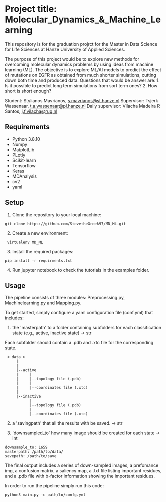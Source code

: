 # Project title: Molecular_Dynamics_&_Machine_Learning

This repository is for the graduation projrct for the Master in Data Science 
for Life Sciences at Hanze University of Applied Sciences.

The purpose of this project would be to explore new methods for overcoming molecular dynamics problems by using ideas from machine learning (ML). 
The objective is to explore ML/AI models to predict the effect of mutations on EGFR as obtained from much shorter simulations,
cutting down both time and produced data. Questions that would be answer are: 
    1. Is it possible to predict long term simulations from sort term ones? 
    2. How short is short enough? 
   
Student:          Stylianos Mavrianos, s.mavrianos@st.hanze.nl 
Supervisor:       Tsjerk Wassenaar, t.a.wassenaar@pl.hanze.nl 
Daily supervisor: Vilacha Madeira R Santos, j.f.vilacha@rug.nl 

## Requirements

- Python 3.8.10
- Numpy
- MatplotLib
- PLotly
- Scikit-learn
- Tensorflow
- Keras
- MDAnalysis
- cv2
- yaml

## Setup

1. Clone the repository to your local machine:

```git clone https://github.com/StevetheGreek97/MD_ML.git```

2. Create a new environment:

``` virtualenv MD_ML```

3. Install the required packages:

```pip install -r requirments.txt```

4. Run jupyter notebook to check the tutorials in the examples folder.

## Usage

The pipeline consists of three modules: Preprocessing.py, Machinelearning.py and Mapping.py.

 To get started, simply configure a yaml configuration file (conf.yml) that includes:
1. the 'masterpath' to a folder containing subfolders for each classification state (e.g., active, inactive state) -> str

Each subfolder should contain a .pdb and .xtc file for the corresponding state.

```
 < data >
     |  
     |
     |--active
     |     |
     |     |--topology file (.pdb)
     |     |
     |     |--coordinates file (.xtc)
     |
     |--inactive
           |
           |--topology file (.pdb)
           |
           |--coordinates file (.xtc)
```

2. a 'savingpath' that all the results with be saved. -> str

3. 'downsampled_to' how many image should be created for each state -> int

```
downsample_to: 1659
masterpath: /path/to/data/
savepath: /path/to/save

```
The final output includes a series of down-sampled images, a prefomance img, a confusion matrix, a saliency map, a .txt file listing important residues, and a .pdb file with b-factor information showing the important residues. 

In order to run the pipeline simply run this code:
```
python3 main.py -c path/to/confg.yml
```

